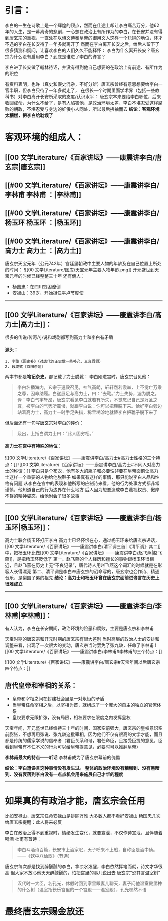 # 引言：
李白的一生在诗歌上是一个辉煌的顶点，然而在仕途上却让李白痛苦万分，他62年的人生，是一幕离奇的悲剧，一心想在政治上有所作为的李白，在长安并没有得到唐玄宗的重视，一直处在以诗文侍奉皇帝的御用文人这样一个尬尴的地位，怀才不遇的李白在长安待了一年多就离开了
然而在李白离开长安之后，给后人留下了很多猜测和疑问，让喜欢李白的人们久久不能释怀：
李白为什么离开长安？唐玄宗为什么没有启用李白？到底是谁进了李白的谗言？

李白进了长安做了翰林待诏，并没有得到他自己想要的在政治上有前途、有所作为的职位

有资料表明，也许（真史和假史混杂，不好分辨）唐玄宗曾经有意思想要给李白一官半职，但李白只待了一年多就走了，
在很长一个时期里面学术界（包括一些教科书）对李白离开长安所采取的态度/认识水平：
唐玄宗本来要给李白职位，后来收回成命，为什么不给了，是有人陷害他，是政治环境太差，李白不堪忍受这样腐败的朝政，不堪忍受与身边的奸佞小人同处，所以最后拂袖而去
**结论：客观环境太糟糕，把李白给耽误了**

# 客观环境的组成人：
## [[00 文学Literature/《百家讲坛》——康震讲李白/唐玄宗|唐玄宗]]
## [[#00 文学Literature/《百家讲坛》——康震讲李白/李林甫 李林甫 ：|李林甫]]
## [[#00 文学Literature/《百家讲坛》——康震讲李白/杨玉环 杨玉环 ：|杨玉环]]
## [[#00 文学Literature/《百家讲坛》——康震讲李白/高力士 高力士 ：|高力士]]

唐玄宗天宝元年（公元742年）宫廷里朝政中主要人物的年龄及在自己位置上所处的时间：
![[00 文学Literature/图库/天宝元年主要人物年龄.png]]
开元盛世到天宝元年的时候已经整整三十年
还有俩人：
- 杨国忠：在四川穷困潦倒   
- 安禄山：39岁，开始担任平卢节度使

---
## [[00 文学Literature/《百家讲坛》——康震讲李白/高力士|高力士]]：
很多的传说/传奇/小说和戏剧都写到高力士和李白有矛盾
#### 源头：
	1. 李肇《国史补》（对唐代的正史做一些补充，真真假假）
	2. 段成式《酉阳杂俎》

两本书都是**笔记杂史**，都记载了力士脱靴：
李白刚进宫时，唐玄宗召见他：
>李白名播海内，玄宗于遍殿召见，神气高朗，轩轩然若霞举，上不觉亡万乘之尊，因命纳履。白遂展足与高力士，曰：“去靴。”力士失势，遽为脱之。
>译：李白气宇轩昂，唐玄宗看见李白就若有所失，不觉忘记自己是万圣之尊，被李白的气势所震慑，就跟李白说：你可以把鞋脱下来。恰好李白旁边站着高力士，高力士一时手足失措，稀里糊涂地就替李白把靴子脱下来了

但后面还有一句写唐玄宗对李白的评价：
>及出，上指白谓力士曰：“此人固穷相。”

#### 高力士在宫中有特殊的地位：
![[00 文学Literature/《百家讲坛》——康震讲李白/高力士#高力士性格的三个特点：]]
![[00 文学Literature/《百家讲坛》——康震讲李白/高力士#不同人对高力士的称谓：]]
李白只是个布衣，他有多大的胆子和必要性非要在皇帝面前让高力士这样一个重要的人物给他脱鞋子
如果真有这样的事情，那只能说李白人品和性格有问题
从李白在宫中的表现和他所写的应制诗来看，他的行为处事方式都非常谨慎，他知道自己的行为边界在什么地方
后人因为想要造成李白蔑视权贵、傲岸不群的精神姿态，给他附会了很多故事

---
## [[00 文学Literature/《百家讲坛》——康震讲李白/杨玉环|杨玉环]]：
高力士联合杨玉环打压李白
高力士已经怀恨在心，通过杨玉环来给唐玄宗递话，[[00 文学Literature/《百家讲坛》——康震讲李白/清平调三首|《清平调》其二]]中，把杨玉环比做[[00 文学Literature/《百家讲坛》——康震讲李白/赵飞燕|赵飞燕]]，是把杨玉环贬低了
	第一、赵飞燕的个人经历和擅长的事物跟杨玉环很相近，且赵飞燕在历史上无“不良记录”，唐代诗人用赵飞燕这个词汇的时候就是在形容人长得漂亮
	第二、清平调是李白奉唐玄宗的诏命写的，唐玄宗也会作诗、精通音乐，是梨园子弟的祖先
**结论：高力士和杨玉环曾在唐玄宗面前进谗言在历史上很难成立**

---
## [[00 文学Literature/《百家讲坛》——康震讲李白/李林甫|李林甫]]：
有人认为，李白在长安期间，政治环境的险恶和腐败，主要是唐玄宗和李林甫

天宝时期的唐玄宗和开元时期的唐玄宗有很大差别
当时高层的政治人士的安排和调整来看，出现了一次很大的变动，唐玄宗当时罢免了张九龄，任命了李林甫
![[00 文学Literature/《百家讲坛》——康震讲李白/李林甫#李林甫的三个特点：]]

![[00 文学Literature/《百家讲坛》——康震讲李白/唐玄宗#天宝年间以后唐玄宗四个特点：]]

## 唐代皇帝和宰相的关系：
- 皇帝和宰相之间在封建社会里是一对永恒的矛盾
- 当皇帝任命宰相之后，以宰相为首，就组成了一个庞大的自主的独立的官僚体系
- 皇权要求无限扩张，没有局限，相权要求在限度之内发挥皇权

天宝年间，开元盛世已经维持三十年的时间，国家空前强大，唐玄宗的皇权意识空前膨胀，不想再用张说、张九龄这批宰相，因为他们不仅有很高的文学才能，而且都是传统的儒家学说的信奉者（君臣关系和谐，君任命臣，且接受臣提的意见，臣看到皇帝有不仁不义的行为可以给皇帝提意见，必要时可以推翻皇帝）

**李林甫最大的特点——听话**
李林甫成为了唐玄宗幕前的傀儡

**结论：李白遭谗言这种事情没有发生过。**
**整体的政治环境没有糟糕到、没有黑暗到、没有衰落到李白没有一点点机会用来施展自己才华的程度**

---
# 如果真的有政治才能，唐玄宗会任用
比如安禄山，唐玄宗任命安禄山是排除万难
	大多数人都不看好安禄山
	杨国忠几次给唐玄宗提醒：此人将来必反

李白在政治上得不到重视时，情绪发生变化，就要宣泄，不仅作诗宣泄，且伴随着喝酒
杜甫有首诗：
>李白斗酒诗百篇，长安市上酒家眠，天子呼来不上船，自称臣是酒中仙。
>——《饮中八仙歌》（节选）

唐玄宗每次都是找到醉醺醺的李白，拿凉水泼醒，李白依然挥笔而就，诗文才华很高
但大家不放心他天天醉醺醺的，怕把宫里的事儿说出去
唐玄宗“恐其言温室树”
>汉代时一大臣，名孔光，休假时回到家里跟妻儿聊天，妻子问他温室殿里种的什么树（温室指长乐宫里的一个宫殿——温室殿），孔光嘿然不语

# 最终唐玄宗赐金放还